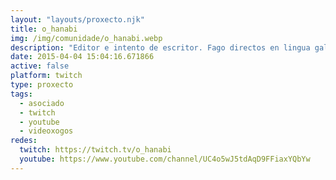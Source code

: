 ```yaml
---
layout: "layouts/proxecto.njk"
title: o_hanabi
img: /img/comunidade/o_hanabi.webp
description: "Editor e intento de escritor. Fago directos en lingua galega, normalmente xogando a xogos de medo ou a algunha novidade.. #saúdeMental Bio"
date: 2015-04-04 15:04:16.671866
active: false
platform: twitch
type: proxecto
tags:
  - asociado
  - twitch
  - youtube
  - videoxogos
redes:
  twitch: https://twitch.tv/o_hanabi
  youtube: https://www.youtube.com/channel/UC4o5wJ5tdAqD9FFiaxYQbYw
---
```

